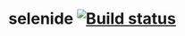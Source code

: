 # selenide [![Build status](https://ci.appveyor.com/api/projects/status/5ny21ou497m3l503?svg=true)](https://ci.appveyor.com/project/Daniilserm/selenide)
